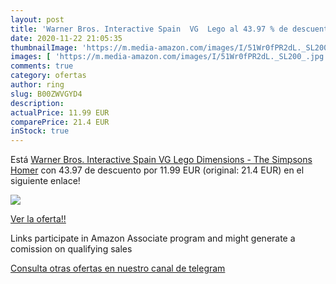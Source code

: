 ```yaml
---
layout: post
title: 'Warner Bros. Interactive Spain  VG  Lego al 43.97 % de descuento'
date: 2020-11-22 21:05:35
thumbnailImage: 'https://m.media-amazon.com/images/I/51Wr0fPR2dL._SL200_.jpg'
images: [ 'https://m.media-amazon.com/images/I/51Wr0fPR2dL._SL200_.jpg' ]
comments: true
category: ofertas
author: ring
slug: B00ZWVGYD4
description:
actualPrice: 11.99 EUR
comparePrice: 21.4 EUR
inStock: true
---
```


Está [Warner Bros. Interactive Spain  VG  Lego Dimensions - The Simpsons  Homer](https://www.amazon.es/dp/B00ZWVGYD4/?tag=redken-21) con 43.97 de descuento por 11.99 EUR (original: 21.4 EUR) en el siguiente enlace!

[![](https://m.media-amazon.com/images/I/51Wr0fPR2dL._SL200_.jpg)](https://www.amazon.es/dp/B00ZWVGYD4/?tag=redken-21)

[Ver la oferta!!](https://www.amazon.es/dp/B00ZWVGYD4/?tag=redken-21)

Links participate in Amazon Associate program and might generate a comission on qualifying sales

[Consulta otras ofertas en nuestro canal de telegram](https://t.me/s/ofertas25)
